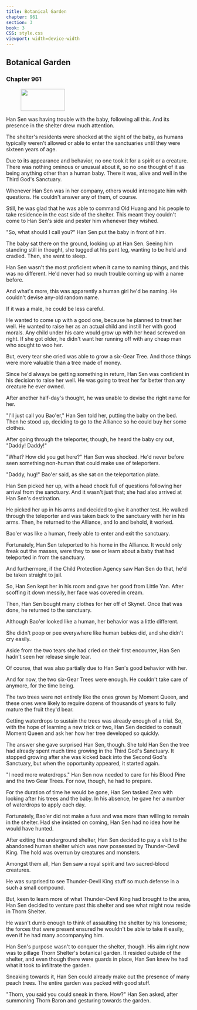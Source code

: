 ```yaml
---
title: Botanical Garden
chapter: 961
section: 3
book: 3
CSS: style.css
viewport: width=device-width
---
```


## Botanical Garden

### Chapter 961

<figure>
	<img src="../Images/gem.gif" alt="" id="gem" width="120" height="60" />
</figure>

Han Sen was having trouble with the baby, following all this. And its presence in the shelter drew much attention.

The shelter's residents were shocked at the sight of the baby, as humans typically weren't allowed or able to enter the sanctuaries until they were sixteen years of age.

Due to its appearance and behavior, no one took it for a spirit or a creature. There was nothing ominous or unusual about it, so no one thought of it as being anything other than a human baby. There it was, alive and well in the Third God's Sanctuary.

Whenever Han Sen was in her company, others would interrogate him with questions. He couldn't answer any of them, of course.

Still, he was glad that he was able to command Old Huang and his people to take residence in the east side of the shelter. This meant they couldn't come to Han Sen's side and pester him whenever they wished.

"So, what should I call you?" Han Sen put the baby in front of him.

The baby sat there on the ground, looking up at Han Sen. Seeing him standing still in thought, she tugged at his pant leg, wanting to be held and cradled. Then, she went to sleep.

Han Sen wasn't the most proficient when it came to naming things, and this was no different. He'd never had so much trouble coming up with a name before.

And what's more, this was apparently a human girl he'd be naming. He couldn't devise any-old random name.

If it was a male, he could be less careful.

He wanted to come up with a good one, because he planned to treat her well. He wanted to raise her as an actual child and instill her with good morals. Any child under his care would grow up with her head screwed on right. If she got older, he didn't want her running off with any cheap man who sought to woo her.

But, every tear she cried was able to grow a six-Gear Tree. And those things were more valuable than a tree made of money.

Since he'd always be getting something in return, Han Sen was confident in his decision to raise her well. He was going to treat her far better than any creature he ever owned.

After another half-day's thought, he was unable to devise the right name for her.

"I'll just call you Bao'er," Han Sen told her, putting the baby on the bed. Then he stood up, deciding to go to the Alliance so he could buy her some clothes.

After going through the teleporter, though, he heard the baby cry out, "Daddy! Daddy!"

"What? How did you get here?" Han Sen was shocked. He'd never before seen something non-human that could make use of teleporters.

"Daddy, hug!" Bao'er said, as she sat on the teleportation plate.

Han Sen picked her up, with a head chock full of questions following her arrival from the sanctuary. And it wasn't just that; she had also arrived at Han Sen's destination.

He picked her up in his arms and decided to give it another test. He walked through the teleporter and was taken back to the sanctuary with her in his arms. Then, he returned to the Alliance, and lo and behold, it worked.

Bao'er was like a human, freely able to enter and exit the sanctuary.

Fortunately, Han Sen teleported to his home in the Alliance. It would only freak out the masses, were they to see or learn about a baby that had teleported in from the sanctuary.

And furthermore, if the Child Protection Agency saw Han Sen do that, he'd be taken straight to jail.

So, Han Sen kept her in his room and gave her good from Little Yan. After scoffing it down messily, her face was covered in cream.

Then, Han Sen bought many clothes for her off of Skynet. Once that was done, he returned to the sanctuary.

Although Bao'er looked like a human, her behavior was a little different.

She didn't poop or pee everywhere like human babies did, and she didn't cry easily.

Aside from the two tears she had cried on their first encounter, Han Sen hadn't seen her release single tear.

Of course, that was also partially due to Han Sen's good behavior with her.

And for now, the two six-Gear Trees were enough. He couldn't take care of anymore, for the time being.

The two trees were not entirely like the ones grown by Moment Queen, and these ones were likely to require dozens of thousands of years to fully mature the fruit they'd bear.

Getting waterdrops to sustain the trees was already enough of a trial. So, with the hope of learning a new trick or two, Han Sen decided to consult Moment Queen and ask her how her tree developed so quickly.

The answer she gave surprised Han Sen, though. She told Han Sen the tree had already spent much time growing in the Third God's Sanctuary. It stopped growing after she was kicked back into the Second God's Sanctuary, but when the opportunity appeared, it started again.

"I need more waterdrops." Han Sen now needed to care for his Blood Pine and the two Gear Trees. For now, though, he had to prepare.

For the duration of time he would be gone, Han Sen tasked Zero with looking after his trees and the baby. In his absence, he gave her a number of waterdrops to apply each day.

Fortunately, Bao'er did not make a fuss and was more than willing to remain in the shelter. Had she insisted on coming, Han Sen had no idea how he would have hunted.

After exiting the underground shelter, Han Sen decided to pay a visit to the abandoned human shelter which was now possessed by Thunder-Devil King. The hold was overrun by creatures and monsters.

Amongst them all, Han Sen saw a royal spirit and two sacred-blood creatures.

He was surprised to see Thunder-Devil King stuff so much defense in a such a small compound.

But, keen to learn more of what Thunder-Devil King had brought to the area, Han Sen decided to venture past this shelter and see what might now reside in Thorn Shelter.

He wasn't dumb enough to think of assaulting the shelter by his lonesome; the forces that were present ensured he wouldn't be able to take it easily, even if he had many accompanying him.

Han Sen's purpose wasn't to conquer the shelter, though. His aim right now was to pillage Thorn Shelter's botanical garden. It resided outside of the shelter, and even though there were guards in place, Han Sen knew he had what it took to infiltrate the garden.

Sneaking towards it, Han Sen could already make out the presence of many peach trees. The entire garden was packed with good stuff.

"Thorn, you said you could sneak in there. How?" Han Sen asked, after summoning Thorn Baron and gesturing towards the garden.